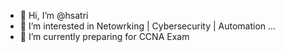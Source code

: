 - 👋 Hi, I’m @hsatri
- 👀 I’m interested in Netowrking | Cybersecurity | Automation ...
- 🌱 I’m currently preparing for CCNA Exam

<!---
hsatri/hsatri is a ✨ special ✨ repository because its `README.md` (this file) appears on your GitHub profile.
You can click the Preview link to take a look at your changes.
--->

